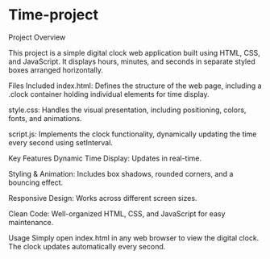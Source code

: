 # Time-project

Project Overview

This project is a simple digital clock web application built using HTML, CSS, and JavaScript. It displays hours, minutes, and seconds in separate styled boxes arranged horizontally.

Files Included
index.html: Defines the structure of the web page, including a .clock container holding individual elements for time display.

style.css: Handles the visual presentation, including positioning, colors, fonts, and animations.

script.js: Implements the clock functionality, dynamically updating the time every second using setInterval.

Key Features
Dynamic Time Display: Updates in real-time.

Styling & Animation: Includes box shadows, rounded corners, and a bouncing effect.

Responsive Design: Works across different screen sizes.

Clean Code: Well-organized HTML, CSS, and JavaScript for easy maintenance.

Usage
Simply open index.html in any web browser to view the digital clock. The clock updates automatically every second.
